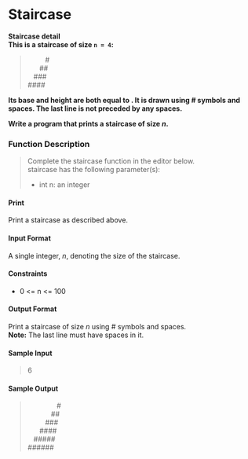 # Staircase

**Staircase detail <br>This is a staircase of size `n = 4`:**

> &nbsp; &nbsp; &nbsp; &nbsp;&nbsp; #<br>&nbsp;&nbsp; &nbsp; &nbsp;##<br>&nbsp; &nbsp;###<br>\####

**Its base and height are both equal to . It is drawn using # symbols and spaces. The last line is not preceded by any spaces.**

**Write a program that prints a staircase of size *n*.**

### **Function Description**

> Complete the staircase function in the editor below.<br>staircase has the following parameter(s):
> - int n: an integer 

#### **Print**
Print a staircase as described above.

#### **Input Format**
A single integer, *n*, denoting the size of the staircase.

#### **Constraints**

- 0 <= n <= 100

#### **Output Format**
Print a staircase of size *n* using # symbols and spaces. <br>**Note:** The last line must have  spaces in it.

#### **Sample Input**
> 6

#### **Sample Output**

> &nbsp; &nbsp; &nbsp; &nbsp;&nbsp;&nbsp;&nbsp;&nbsp;&nbsp;&nbsp;&nbsp;&nbsp;#<br>&nbsp;&nbsp; &nbsp; &nbsp;&nbsp;&nbsp;&nbsp;&nbsp;&nbsp;&nbsp;##<br>&nbsp;&nbsp;&nbsp; &nbsp;&nbsp;&nbsp;&nbsp;&nbsp;###<br>&nbsp;&nbsp;&nbsp;&nbsp;&nbsp;&nbsp;####
<br>&nbsp;&nbsp;&nbsp;#####<br>######
